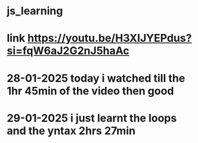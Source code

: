 # js_learning
# link https://youtu.be/H3XIJYEPdus?si=fqW6aJ2G2nJ5haAc
# 28-01-2025 today i watched till the 1hr 45min of the video then good
# 29-01-2025 i just learnt the loops and the yntax 2hrs 27min 
